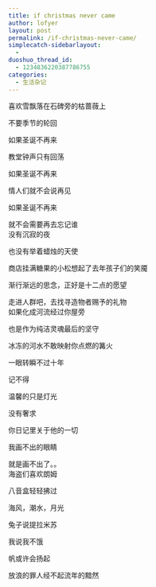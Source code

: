 ```yaml
---
title: if christmas never came
author: lofyer
layout: post
permalink: /if-christmas-never-came/
simplecatch-sidebarlayout:
  - 
duoshuo_thread_id:
  - 1234836220387786755
categories:
  - 生活杂记
---
```

喜欢雪飘落在石碑旁的枯蔷薇上­

不要季节的轮回­

如果圣诞不再来­

教堂钟声只有回荡­

如果圣诞不再来­

情人们就不会说再见­

如果圣诞不再来­

就不会需要再去忘记谁­  
没有沉寂的夜­

也没有举着蜡烛的天使­

商店挂满糖果的小松想起了去年孩子们的笑魇­

渐行渐远的思念，正好是十二点的愿望­

走进人群吧，去找寻造物者赐予的礼物­  
如果化成河流经过你屋旁­

也是作为纯洁灵魂最后的坚守­

冰冻的河水不敢映射你点燃的篝火­

一眼转瞬不过十年­

记不得­

温馨的只是灯光­

没有奢求­

你日记里关于他的一切­

我画不出的眼睛­

就是画不出了。。­  
海盗们喜欢朗姆­

八音盒轻轻拂过­

海风，潮水，月光­

兔子说提拉米苏­

我说我不饿­

帆或许会扬起­

放浪的罪人经不起流年的黯然­
